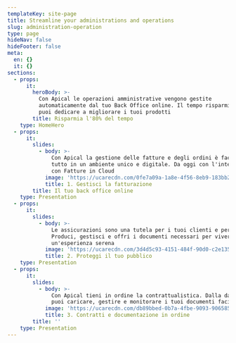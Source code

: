 ```yaml
---
templateKey: site-page
title: Streamline your administrations and operations
slug: administration-operation
type: page
hideNav: false
hideFooter: false
meta:
  en: {}
  it: {}
sections:
  - props:
      it:
        heroBody: >-
          Con Apical le operazioni amministrative vengono gestite
          automaticamente dal tuo Back Office online. Il tempo risparmiato lo
          puoi dedicare a migliorare i tuoi prodotti
        title: Risparmia l'80% del tempo
    type: HomeHero
  - props:
      it:
        slides:
          - body: >-
              Con Apical la gestione delle fatture e degli ordini è facile:
              tutto in un ambiente unico e digitale. Da oggi con l'integrazione
              con Fatture in Cloud
            image: 'https://ucarecdn.com/0fe7a09a-1a8e-4f56-8eb9-183bb25d5d24/'
            title: 1. Gestisci la fatturazione
        title: Il tuo back office online
    type: Presentation
  - props:
      it:
        slides:
          - body: >-
              Le assicurazioni sono una tutela per i tuoi clienti e per te.
              Produci, gestisci e offri i documenti necessari per vivere
              un'esperienza serena
            image: 'https://ucarecdn.com/3d4d5c93-4151-484f-90d0-c2e1350757a0/'
            title: 2. Proteggi il tuo pubblico
    type: Presentation
  - props:
      it:
        slides:
          - body: >-
              Con Apical tieni in ordine la contrattualistica. Dalla dashboard
              puoi caricare, gestire e monitorare i tuoi documenti facilmente
            image: 'https://ucarecdn.com/db89bbed-0b7a-4fbe-9093-906585786840/'
            title: 3. Contratti e documentazione in ordine
        title: ''
    type: Presentation
---
```


